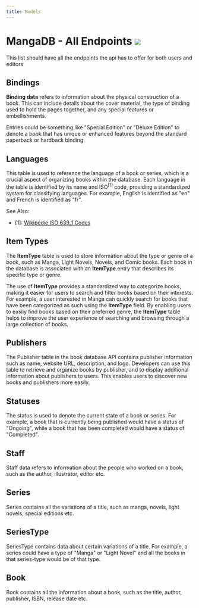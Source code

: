 ```yaml
---
title: Models
---
```


# MangaDB - All Endpoints <img src="https://img.shields.io/badge/Version-1.0.0-blue">

This list should have all the endpoints the api has to offer for both users and editors

## Bindings

**Binding data** refers to information about the physical construction of a book. This can include details about the cover
material, the type of binding used to hold the pages together, and any special features or embellishments.

Entries could be something like "Special Edition" or "Deluxe Edition" to denote a book that has unique or enhanced features beyond the standard paperback or hardback binding.

<swagger-ui src="./binding/openapi.yml"/>


## Languages

This table is used to reference the language of a book or series, which is a crucial aspect of organizing books within
the database. Each language in the table is identified by its name and ISO<sup>[1]</sup> code, providing a standardized system for
classifying languages. For example, English is identified as "en" and French is identified as "fr".

See Also:
- [1]: [Wikipedie ISO 639_1 Codes][iso_codes_wiki]

<swagger-ui src="./language/openapi.yml"/>


## Item Types

The **ItemType** table is used to store information about the type or genre of a book, such as Manga, Light Novels,
Novels, and Comic books. Each book in the database is associated with an **ItemType** entry that describes its specific type or genre.

The use of **ItemType** provides a standardized way to categorize books, making it easier for users to search and
filter books based on their interests. For example, a user interested in Manga can quickly search for books that
have been categorized as such using the **ItemType** field. By enabling users to easily find books based on their preferred
genre, the **ItemType** table helps to improve the user experience of searching and browsing through a large collection of books.


<swagger-ui src="./itemtype/openapi.yml"/>


## Publishers

The Publisher table in the book database API contains publisher information such as name, website URL, description, and logo.
Developers can use this table to retrieve and organize books by publisher, and to display additional information about publishers
to users. This enables users to discover new books and publishers more easily.

<swagger-ui src="./publisher/openapi.yml"/>

## Statuses

The status is used to denote the current state of a book or series. For example, a book that is currently being published
would have a status of "Ongoing", while a book that has been completed would have a status of "Completed".

<swagger-ui src="./status/openapi.yml"/>

## Staff

Staff data refers to information about the people who worked on a book, such as the author, illustrator, editor etc.

<swagger-ui src="./staff/openapi.yml"/>

## Series

Series contains all the variations of a title, such as manga, novels, light novels, special editions etc.

<swagger-ui src="./series/openapi.yml"/>

## SeriesType

SeriesType contains data about certain variations of a title. For example, a series could have a type of "Manga" or
"Light Novel" and all the books in that series-type would be of that type.

<swagger-ui src="./seriestype/openapi.yml"/>

## Book

Book contains all the information about a book, such as the title, author, publisher, ISBN, release date etc.

<swagger-ui src="./book/openapi.yml"/>



[iso_codes_wiki]: https://en.wikipedia.org/wiki/List_of_ISO_639-1_codes
